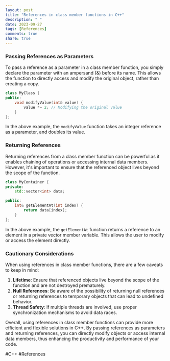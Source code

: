 ```yaml
---
layout: post
title: "References in class member functions in C++"
description: " "
date: 2023-09-27
tags: [References]
comments: true
share: true
---
```


### Passing References as Parameters

To pass a reference as a parameter in a class member function, you simply declare the parameter with an ampersand (&) before its name. This allows the function to directly access and modify the original object, rather than creating a copy.

```cpp
class MyClass {
public:
    void modifyValue(int& value) {
        value *= 2; // Modifying the original value
    }
};
```

In the above example, the `modifyValue` function takes an integer reference as a parameter, and doubles its value.

### Returning References

Returning references from a class member function can be powerful as it enables chaining of operations or accessing internal data members. However, it's important to ensure that the referenced object lives beyond the scope of the function.

```cpp
class MyContainer {
private:
    std::vector<int> data;

public:
    int& getElementAt(int index) {
        return data[index];
    }
};
```

In the above example, the `getElementAt` function returns a reference to an element in a private vector member variable. This allows the user to modify or access the element directly.

### Cautionary Considerations

When using references in class member functions, there are a few caveats to keep in mind:

1. **Lifetime**: Ensure that referenced objects live beyond the scope of the function and are not destroyed prematurely.
3. **Null References**: Be aware of the possibility of returning null references or returning references to temporary objects that can lead to undefined behavior.
4. **Thread Safety**: If multiple threads are involved, use proper synchronization mechanisms to avoid data races.

Overall, using references in class member functions can provide more efficient and flexible solutions in C++. By passing references as parameters and returning references, you can directly modify objects or access internal data members, thus enhancing the productivity and performance of your code.

\#C++ \#References